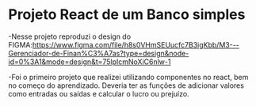 # Projeto React de um Banco simples

-Nesse projeto reproduzi o design do FIGMA:https://www.figma.com/file/h8s0VHmSEUucfc7B3igKbb/M3---Gerenciador-de-Finan%C3%A7as?type=design&node-id=0%3A1&mode=design&t=75lpIcmNoXiC6nlw-1

-Foi o primeiro projeto que realizei utilizando componentes no react, bem no começo do aprendizado. Deveria ter as funções de adicionar valores como entradas ou saídas e calcular o lucro ou prejuízo.
